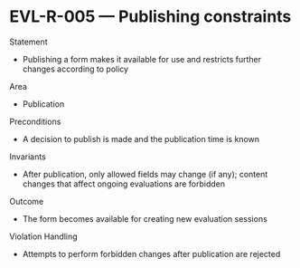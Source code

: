 # EVL-R-005 — Publishing constraints

Statement
- Publishing a form makes it available for use and restricts further changes according to policy

Area
- Publication

Preconditions
- A decision to publish is made and the publication time is known

Invariants
- After publication, only allowed fields may change (if any); content changes that affect ongoing evaluations are forbidden

Outcome
- The form becomes available for creating new evaluation sessions

Violation Handling
- Attempts to perform forbidden changes after publication are rejected
